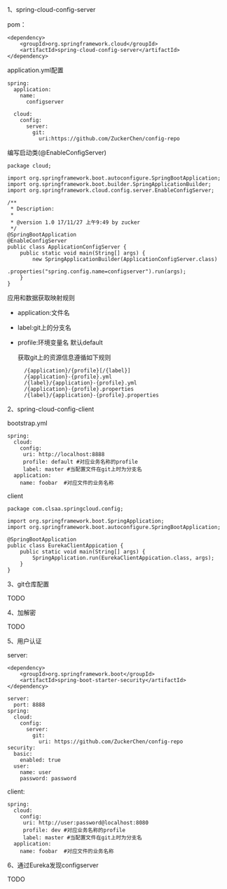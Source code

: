 1、spring-cloud-config-server

pom：

    <dependency>
    	<groupId>org.springframework.cloud</groupId>
        <artifactId>spring-cloud-config-server</artifactId>
    </dependency>

application.yml配置

    spring:
      application:
        name:
          configserver

      cloud:
        config:
          server:
            git:
              uri:https://github.com/ZuckerChen/config-repo

编写启动类(@EnableConfigServer)

    package cloud;

    import org.springframework.boot.autoconfigure.SpringBootApplication;
    import org.springframework.boot.builder.SpringApplicationBuilder;
    import org.springframework.cloud.config.server.EnableConfigServer;

    /**
     * Description:
     *
     * @version 1.0 17/11/27 上午9:49 by zucker
     */
    @SpringBootApplication
    @EnableConfigServer
    public class ApplicationConfigServer {
        public static void main(String[] args) {
            new SpringApplicationBuilder(ApplicationConfigServer.class)
                    .properties("spring.config.name=configserver").run(args);
        }
    }


应用和数据获取映射规则

- application:文件名
- label:git上的分支名
- profile:环境变量名 默认default

  获取git上的资源信息遵循如下规则
  ```
    /{application}/{profile}[/{label}]
    /{application}-{profile}.yml
    /{label}/{application}-{profile}.yml
    /{application}-{profile}.properties
    /{label}/{application}-{profile}.properties
  ```




2、spring-cloud-config-client

bootstrap.yml

    spring:
      cloud:
        config:
         uri: http://localhost:8888
         profile: default #对应业务名称的profile
         label: master #当配置文件在git上时为分支名
      application:
        name: foobar  #对应文件的业务名称



client

    package com.clsaa.springcloud.config;

    import org.springframework.boot.SpringApplication;
    import org.springframework.boot.autoconfigure.SpringBootApplication;

    @SpringBootApplication
    public class EurekaClientAppication {
        public static void main(String[] args) {
            SpringApplication.run(EurekaClientAppication.class, args);
        }
    }

3、git仓库配置

TODO

4、加解密

TODO

5、用户认证

server:

    <dependency>
        <groupId>org.springframework.boot</groupId>
        <artifactId>spring-boot-starter-security</artifactId>
    </dependency>

    server:
      port: 8888
    spring:
      cloud:
        config:
          server:
            git:
              uri: https://github.com/ZuckerChen/config-repo
    security:
      basic:
        enabled: true
      user:
        name: user
        password: password

client:

    spring:
      cloud:
        config:
         uri: http://user:password@localhost:8080
         profile: dev #对应业务名称的profile
         label: master #当配置文件在git上时为分支名
      application:
        name: foobar  #对应文件的业务名称



6、通过Eureka发现configserver

TODO
